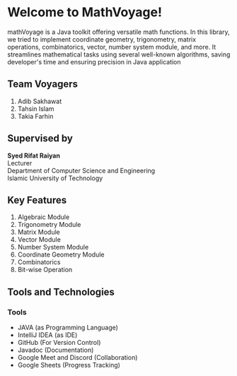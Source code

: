 # Welcome to MathVoyage!

mathVoyage is a Java toolkit offering versatile math functions. In this library, we tried to implement coordinate geometry, trigonometry, matrix operations, combinatorics, vector, number system module, and more. It streamlines mathematical tasks using several well-known algorithms, saving developer's time and ensuring precision in Java application


## Team Voyagers

 1. Adib Sakhawat
 2. Tahsin Islam
 3. Takia Farhin 

## Supervised by
**Syed Rifat Raiyan** <br>
Lecturer <br>
Department of Computer Science and Engineering <br>
Islamic University of Technology <br>

## Key Features

 1. Algebraic Module
 2. Trigonometry Module
 3. Matrix Module
 4. Vector Module
 5. Number System Module
 6. Coordinate Geometry Module
 7. Combinatorics
 8. Bit-wise Operation

## Tools and Technologies

### Tools

 - JAVA (as Programming Language)
 - IntelliJ IDEA (as IDE)
 - GitHub (For Version Control)
 - Javadoc (Documentation)
 - Google Meet and Discord (Collaboration)
 - Google Sheets (Progress Tracking)
